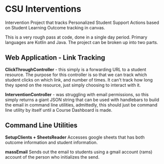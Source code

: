# CSU  Interventions

Intervention Project that tracks Personalized Student Support Actions based
on Student Learning Outcome tracking in canvas. 

This is a very rough pass at code, done in a single day period. Primary
languages are Kotlin and Java. The project can be broken up into two parts.

## Web Application - Link Tracking

**ClickThroughController** - this simply is a forwarding URL to a student
resource. The purpose for this controller is so that we can
track which student clicks on which link, and number of times. It
can't track how long they spend on the resource, just simply choosing
to interact with it. 

**InterventionController** - was struggling with email permissions, so this
simply returns a giant JSON string that can be used with handlebars to
build the email in command line utilities, admittedly, this
should just be command line utility by itself until a Course Dashboard
is made. 

## Command Line Utilities

**SetupClients + SheetsReader** Accesses google sheets that has
both outcome information and student information. 

**massEmail** Sends out the email to students using a gmail account (rams)
account of the person who initializes the send. 

